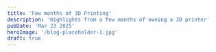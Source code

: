 ```yaml
---
title: 'Few months of 3D Printing'
description: 'Highlights from a few months of owning a 3D printer'
pubDate: 'Mar 23 2025'
heroImage: '/blog-placeholder-1.jpg'
draft: true
---
```

